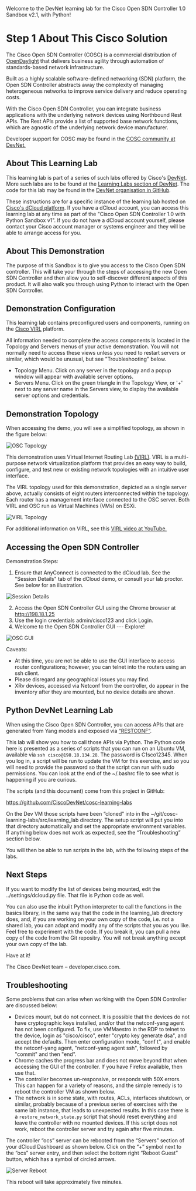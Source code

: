 Welcome to the DevNet learning lab for the Cisco Open SDN Controller 1.0 Sandbox v2.1, with Python!

# Step 1 About This Cisco Solution
The Cisco Open SDN Controller (COSC) is a commercial distribution of [OpenDaylight](http://http://www.opendaylight.org) that delivers business agility through automation of standards-based network infrastructure.

Built as a highly scalable software-defined networking (SDN) platform, the Open SDN Controller abstracts away the complexity of managing heterogeneous networks to improve service delivery and reduce operating costs.

With the Cisco Open SDN Controller, you can integrate business applications with the underlying network devices using Northbound Rest APIs.  The Rest APIs provide a list of supported base network functions, which are agnostic of the underlying network device manufacturer.

Developer support for COSC may be found in the [COSC community at DevNet.](https://communities.cisco.com/community/developer/networking/cisco-one/extensible-network-controller)

## About This Learning Lab
This learning lab is part of a series of such labs offered by Cisco's [DevNet](http://developer.cisco.com). More such labs are to be found at the [Learning Labs section of DevNet](https://developer.cisco.com/site/devnet/learningLabs/overview.gsp). The code for this lab may be found in the [DevNet organisation in GitHub](https://github.com/CiscoDevNet/cosc-learning-labs). 

These instructions are for a specific instance of the learning lab hosted on [Cisco's dCloud platform](http://dcloud.cisco.com). If you have a dCloud account, you can access this learning lab at any time as part of the "Cisco Open SDN Controller 1.0 with Python Sandbox v1". If you do not have a dCloud account yourself, please contact your Cisco account manager or systems engineer and they will be able to arrange access for you.

## About This Demonstration
The purpose of this Sandbox is to give you access to the Cisco Open SDN controller. This will take your through the steps of accessing the new Open SDN Controller and then allow you to self-discover different aspects of this product. It will also walk you through using Python to interact with the Open SDN Controller.

## Demonstration Configuration

This learning lab contains preconfigured users and components, running on the [Cisco VIRL](http://virl.cisco.com) platform.
 
All information needed to complete the access components is located in the Topology and Servers menus of your active demonstration. You will not normally need to access these views unless you need to restart servers or similar, which would be unusual, but see "Troubleshooting" below.

* Topology Menu. Click on any server in the topology and a popup window will appear with available server options.
* Servers Menu. Click on the green triangle in the Topology View, or '+' next to any server name in the Servers view, to display the available server options and credentials.

## Demonstration Topology
When accessing the demo, you will see a simplified topology, as shown in the figure below: 

![OSC Topology](dcloud_images/osc_topology.png)
 
This demonstration uses Virtual Internet Routing Lab [(VIRL)](http://virl.cisco.com). VIRL is a multi-purpose network virtualization platform that provides an easy way to build, configure, and test new or existing network topologies with an intuitive user interface. 

The VIRL topology used for this demonstration, depicted as a single server above, actually consists of eight routers interconnected within the topology. Each router has a management interface connected to the OSC server. Both VIRL and OSC run as Virtual Machines (VMs) on ESXi.

![VIRL Topology](dcloud_images/virl_topology.png)

For additional information on VIRL, see this [VIRL video at YouTube.](http://www.youtube.com/watch?v=nsbzHmwUz6I)

## Accessing the Open SDN Controller
Demonstration Steps:

1. Ensure that AnyConnect is connected to the dCloud lab. See the "Session Details" tab of the dCloud demo, or consult your lab proctor. See below for an illustration.

![Session Details](dcloud_images/session_details.png)

2. Access the Open SDN Controller GUI using the Chrome browser at http://198.18.1.25
3. Use the login credentials admin/cisco123 and click Login.
4. Welcome to the Open SDN Controller GUI --- Explore!

![OSC GUI](dcloud_images/osc_gui.png)
 
Caveats: 
* At this time, you are not be able to use the GUI interface to access router configurations; however, you can telnet into the routers using an ssh client.
* Please disregard any geographical issues you may find.
* XRv devices, accessed via Netconf from the controller, do appear in the inventory after they are mounted, but no device details are shown. 

## Python DevNet Learning Lab
When using the Cisco Open SDN Controller, you can access APIs that are generated from Yang models and exposed via [“RESTCONF”](https://tools.ietf.org/html/draft-ietf-netconf-restconf-04). 

This lab will show you how to call those APIs via Python. The Python code here is presented as a series of scripts that you can run on an Ubuntu VM, available via `ssh cisco@198.18.134.28`. The password is C1sco12345. When you log in, a script will be run to update the VM for this exercise, and so you will need to provide the password so that the script can run with sudo permissions. You can look at the end of the ~/.bashrc file to see what is happening if you are curious.

The scripts (and this document) come from this project in GitHub: 

https://github.com/CiscoDevNet/cosc-learning-labs

On the Dev VM those scripts have been “cloned” into in the ~/git/cosc-learning-labs/src/learning_lab directory. The setup script will put you into that directory automatically and set the appropriate environment variables. If anything below does not work as expected, see the “Troubleshooting” section below.

You will then be able to run scripts in the lab, with the following steps of the labs.

## Next Steps

If you want to modify the list of devices being mounted, edit the ../settings/dcloud.py file. That file is Python code as well.

You can also use the inbuilt Python interpreter to call the functions in the basics library, in the same way that the code in the learning_lab directory does, and, if you are working on your own copy of the code, i.e. not a shared lab, you can adapt and modify any of the scripts that you as you like. Feel free to experiment with the code. If you break it, you can pull a new copy of the code from the Git repositry. You will not break anything except your own copy of the lab.

Have at it! 

The Cisco DevNet team – developer.cisco.com.

## Troubleshooting

Some problems that can arise when working with the Open SDN Controller are discussed below:

* Devices mount, but do not connect. It is possible that the devices do not have cryptographic keys installed, and/or that the netconf-yang agent has not been configured. To fix, use VMMaestro in the RDP to telnet to the device, login as "cisco/cisco", enter "crypto key generate dsa", and accept the defaults. Then enter configuration mode, "conf t", and enable the netconf-yang agent, "netconf-yang agent ssh", followed by "commit" and then "end".	
* Chrome caches the progress bar and does not move beyond that when accessing the GUI of the controller. If you have Firefox available, then use that.
* The controller becomes un-responsive, or responds with 50X errors. This can happen for a variety of reasons, and the simple remedy is to reboot the controller VM as shown below.
* The network is in some state, with routes, ACLs, interfaces shutdown, or similar, probably because of a previous series of exercises with the same lab instance, that leads to unexpected results. In this case there is a `restore_network_state.py` script that should reset everything and leave the controller with no mounted devices. If this script does not work, reboot the controller server and try again after five minutes.

The controller “ocs” server can be rebooted from the “Servers” section of your dCloud Dashboard as shown below. Click on the “+” symbol next to the “ocs” server entry, and then select the bottom right “Reboot Guest” button, which has a symbol of circled arrows. 

![Server Reboot](dcloud_images/server_reset.png)

This reboot will take approximately five minutes.